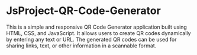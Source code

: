 # JsProject-QR-Code-Generator
This is a simple and responsive QR Code Generator application built using HTML, CSS, and JavaScript. It allows users to create QR codes dynamically by entering any text or URL. The generated QR codes can be used for sharing links, text, or other information in a scannable format.
